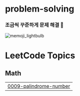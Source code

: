 # problem-solving
### 조금씩 꾸준하게 문제 해결 🤔
![memoji_lightbulb](https://user-images.githubusercontent.com/21357387/212549149-2829350a-41a8-43aa-9f63-fa90947a5764.png)

<!---LeetCode Topics Start-->
# LeetCode Topics
## Math
|  |
| ------- |
| [0009-palindrome-number](https://github.com/HYOSITIVE/problem-solving/tree/master/0009-palindrome-number) |
<!---LeetCode Topics End-->